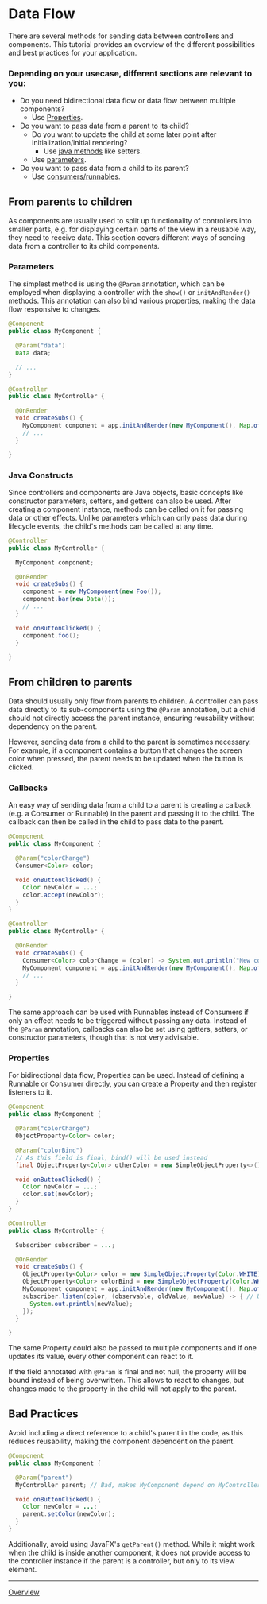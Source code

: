 # Data Flow

There are several methods for sending data between controllers and components. This tutorial provides an overview of the different possibilities and best practices for your application.

### Depending on your usecase, different sections are relevant to you:

- Do you need bidirectional data flow or data flow between multiple components?
  - Use [Properties](#properties).
- Do you want to pass data from a parent to its child?
  - Do you want to update the child at some later point after initialization/initial rendering?
    - Use [java methods](#java-constructs) like setters.
  - Use [parameters](#parameters).
- Do you want to pass data from a child to its parent?
  - Use [consumers/runnables](#callbacks).

## From parents to children

As components are usually used to split up functionality of controllers into smaller parts, e.g. for displaying certain parts of the view in a reusable way, they need to receive data.
This section covers different ways of sending data from a controller to its child components.

### Parameters

The simplest method is using the `@Param` annotation, which can be employed when displaying a controller with the `show()` or `initAndRender()` methods. This annotation can also bind various properties, making the data flow responsive to changes.

```java
@Component
public class MyComponent {

  @Param("data")
  Data data;

  // ...
}
```

```java
@Controller
public class MyController {

  @OnRender
  void createSubs() {
    MyComponent component = app.initAndRender(new MyComponent(), Map.of("data", myData));
    // ...
  }

}
```

### Java Constructs

Since controllers and components are Java objects, basic concepts like constructor parameters, setters, and getters can also be used. After creating a component instance, methods can be called on it for passing data or other effects. Unlike parameters which can only pass data during lifecycle events, the child's methods can be called at any time.

```java
@Controller
public class MyController {

  MyComponent component;

  @OnRender
  void createSubs() {
    component = new MyComponent(new Foo());
    component.bar(new Data());
    // ...
  }

  void onButtonClicked() {
    component.foo();
  }

}
```

## From children to parents

Data should usually only flow from parents to children. A controller can pass data directly to its sub-components using the `@Param` annotation, but a child should not directly access the parent instance, ensuring reusability without dependency on the parent.

However, sending data from a child to the parent is sometimes necessary. For example, if a component contains a button that changes the screen color when pressed, the parent needs to be updated when the button is clicked. 

### Callbacks
An easy way of sending data from a child to a parent is creating a calback (e.g. a Consumer or Runnable) in the parent and passing it to the child.
The callback can then be called in the child to pass data to the parent.

```java
@Component
public class MyComponent {

  @Param("colorChange")
  Consumer<Color> color;

  void onButtonClicked() {
    Color newColor = ...;
    color.accept(newColor);
  }
}
```

```java
@Controller
public class MyController {

  @OnRender
  void createSubs() {
    Consumer<Color> colorChange = (color) -> System.out.println("New color is " + color);
    MyComponent component = app.initAndRender(new MyComponent(), Map.of("colorChange", colorChange));
    // ...
  }

}
```

The same approach can be used with Runnables instead of Consumers if only an effect needs to be triggered without passing any data.
Instead of the `@Param` annotation, callbacks can also be set using getters, setters, or constructor parameters, though that is not very advisable.

### Properties

For bidirectional data flow, Properties can be used.
Instead of defining a Runnable or Consumer directly, you can create a Property and then register listeners to it.

```java
@Component
public class MyComponent {

  @Param("colorChange")
  ObjectProperty<Color> color;

  @Param("colorBind")
  // As this field is final, bind() will be used instead
  final ObjectProperty<Color> otherColor = new SimpleObjectProperty<>();

  void onButtonClicked() {
    Color newColor = ...;
    color.set(newColor);
  }
}
```

```java
@Controller
public class MyController {

  Subscriber subscriber = ...;

  @OnRender
  void createSubs() {
    ObjectProperty<Color> color = new SimpleObjectProperty(Color.WHITE);
    ObjectProperty<Color> colorBind = new SimpleObjectProperty(Color.WHITE);
    MyComponent component = app.initAndRender(new MyComponent(), Map.of("colorChange", color, "colorBind", colorBind));
    subscriber.listen(color, (observable, oldValue, newValue) -> { // Use subscribers to prevent memory leaks
      System.out.println(newValue);
    });
  }

}
```

The same Property could also be passed to multiple components and if one updates its value, every other component can react to it.

If the field annotated with `@Param` is final and not null, the property will be bound instead of being overwritten.
This allows to react to changes, but changes made to the property in the child will not apply to the parent.

## Bad Practices

Avoid including a direct reference to a child's parent in the code, as this reduces reusability, making the component dependent on the parent.

```java
@Component
public class MyComponent {

  @Param("parent")
  MyController parent; // Bad, makes MyComponent depend on MyController

  void onButtonClicked() {
    Color newColor = ...;
    parent.setColor(newColor);
  }
}
```

Additionally, avoid using JavaFX's `getParent()` method. While it might work when the child is inside another component, it does not provide access to the controller instance if the parent is a controller, but only to its view element.

---

[Overview](README.md)
